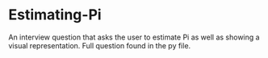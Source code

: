 # Estimating-Pi
An interview question that asks the user to estimate Pi as well as showing a visual representation. Full question found in the py file.
